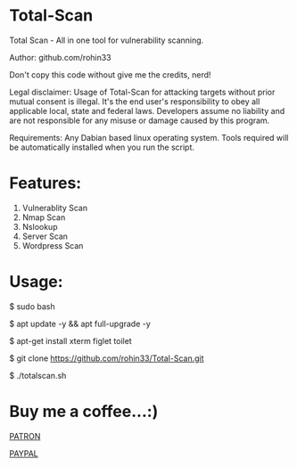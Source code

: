 # Total-Scan

Total Scan - All in one tool for vulnerability scanning.


Author: github.com/rohin33


Don't copy this code without give me the credits, nerd!


Legal disclaimer:
Usage of Total-Scan for attacking targets without prior mutual consent is illegal. It's the end user's responsibility to obey all applicable local, state and federal laws. Developers assume no liability and are not responsible for any misuse or damage caused by this program.

Requirements:
Any Dabian based linux operating system.
Tools required will be automatically installed when you run the script.

# Features:
1. Vulnerablity Scan
2. Nmap Scan
3. Nslookup
4. Server Scan
5. Wordpress Scan

# Usage: 
$ sudo bash

$ apt update -y && apt full-upgrade -y

$ apt-get install xterm figlet toilet

$ git clone https://github.com/rohin33/Total-Scan.git

$ ./totalscan.sh

# Buy me a coffee...:)

[PATRON](https://www.patreon.com/rohin)

[PAYPAL](https://www.paypal.me/rohin33)
